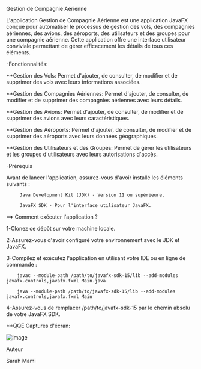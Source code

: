 Gestion de Compagnie Aérienne


L'application Gestion de Compagnie Aérienne est une application JavaFX conçue pour automatiser le processus de gestion des vols, 
des compagnies aériennes, des avions, des aéroports, des utilisateurs et des groupes pour une compagnie aérienne. Cette application 
offre une interface utilisateur conviviale permettant de gérer efficacement les détails de tous ces éléments.

-Fonctionnalités:


**Gestion des Vols: Permet d'ajouter, de consulter, de modifier et de supprimer des vols avec leurs informations associées.

**Gestion des Compagnies Aériennes: Permet d'ajouter, de consulter, de modifier et de supprimer des compagnies aériennes avec leurs détails.

**Gestion des Avions: Permet d'ajouter, de consulter, de modifier et de supprimer des avions avec leurs caractéristiques.

**Gestion des Aéroports: Permet d'ajouter, de consulter, de modifier et de supprimer des aéroports avec leurs données géographiques.

**Gestion des Utilisateurs et des Groupes: Permet de gérer les utilisateurs et les groupes d'utilisateurs avec leurs autorisations d'accès.


-Prérequis

Avant de lancer l'application, assurez-vous d'avoir installé les éléments suivants :

         Java Development Kit (JDK) - Version 11 ou supérieure.

         JavaFX SDK - Pour l'interface utilisateur JavaFX.

==> Comment exécuter l'application ?


1-Clonez ce dépôt sur votre machine locale.

2-Assurez-vous d'avoir configuré votre environnement avec le JDK et JavaFX.


3-Compilez et exécutez l'application en utilisant votre IDE ou en ligne de commande :

        javac --module-path /path/to/javafx-sdk-15/lib --add-modules javafx.controls,javafx.fxml Main.java

        java --module-path /path/to/javafx-sdk-15/lib --add-modules javafx.controls,javafx.fxml Main


4-Assurez-vous de remplacer /path/to/javafx-sdk-15 par le chemin absolu de votre JavaFX SDK.

**QQE Captures d'écran:

![image](https://github.com/sarramami2001/EspritBooking/assets/99014698/80a8a82a-f2d2-47dc-a05b-fbb1db4c9ff9)


Auteur

Sarah Mami

